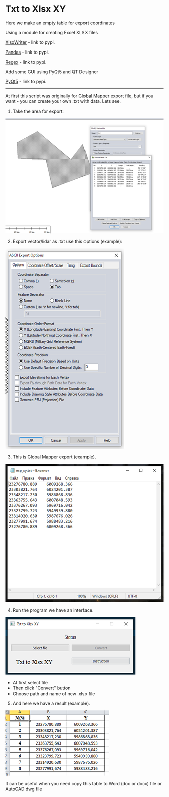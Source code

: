 # Txt to Xlsx XY

Here we make an empty table for export coordinates

Using a module for creating Excel XLSX files

[XlsxWriter](https://pypi.org/project/XlsxWriter/) - link to pypi.

[Pandas](https://pypi.org/project/pandas/) - link to pypi.

[Regex](https://pypi.org/project/regex/) - link to pypi.

Add some GUI using PyQt5 and QT Designer

[PyQt5](https://pypi.org/project/PyQt5/) - link to pypi.

---

At first this script was originally for [Global Mapper](https://www.bluemarblegeo.com/global-mapper/) export file, but if you want - you can create your own .txt with data. Lets see.

1. Take the area for export:

![area_ex](img/area_ex.png)

2. Export vector/lidar as .txt use this options (example):

![export_ex](img/ex_options.png)

3. This is Global Mapper export (example).

![export_ex_2](img/export_ex.png)

4. Run the program we have an interface.

![gui_ex](img/gui.png)

* At first select file
* Then click "Convert" button
* Choose path and name of new .xlsx file

5. And here we have a result (example).

![finish_ex](img/convert_ex.png)


It can be useful when you need copy this table to Word (doc or docx) file or AutoCAD dwg file



